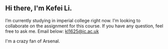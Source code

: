 ## Hi there, I'm Kefei Li.

 I’m currently studying in imperial college right now.  I’m looking to collaborate on the assignment for this course. If you have any question, feel free to ask me. Email below: <kl1625@ic.ac.uk>

 I'm a crazy fan of Arsenal.

 
